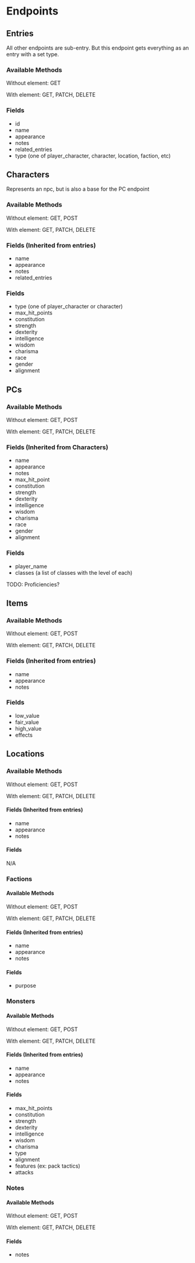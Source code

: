 # Endpoints

## Entries

All other endpoints are sub-entry. But this endpoint gets everything as an entry with a set type.

### Available Methods

Without element: GET

With element: GET, PATCH, DELETE

### Fields

* id
* name
* appearance
* notes
* related_entries
* type (one of player_character, character, location, faction, etc)

## Characters
Represents an npc, but is also a base for the PC endpoint

### Available Methods

Without element: GET, POST

With element: GET, PATCH, DELETE

### Fields (Inherited from entries)
* name
* appearance
* notes
* related_entries

### Fields
* type (one of player_character or character)
* max_hit_points
* constitution
* strength
* dexterity
* intelligence
* wisdom
* charisma
* race
* gender
* alignment

## PCs

### Available Methods

Without element: GET, POST

With element: GET, PATCH, DELETE

### Fields (Inherited from Characters)
* name
* appearance
* notes
* max_hit_point
* constitution
* strength
* dexterity
* intelligence
* wisdom
* charisma
* race
* gender
* alignment

### Fields
* player_name
* classes (a list of classes with the level of each)

TODO: Proficiencies?

## Items

### Available Methods

Without element: GET, POST

With element: GET, PATCH, DELETE

### Fields (Inherited from entries)
* name
* appearance
* notes

### Fields
* low_value
* fair_value
* high_value
* effects

## Locations

### Available Methods

Without element: GET, POST

With element: GET, PATCH, DELETE

#### Fields (Inherited from entries)
* name
* appearance
* notes

#### Fields
N/A

### Factions

#### Available Methods

Without element: GET, POST

With element: GET, PATCH, DELETE

#### Fields (Inherited from entries)
* name
* appearance
* notes

#### Fields
* purpose

### Monsters

#### Available Methods

Without element: GET, POST

With element: GET, PATCH, DELETE

#### Fields (Inherited from entries)
* name
* appearance
* notes

#### Fields
* max_hit_points
* constitution
* strength
* dexterity
* intelligence
* wisdom
* charisma
* type
* alignment
* features (ex: pack tactics)
* attacks

### Notes

#### Available Methods

Without element: GET, POST

With element: GET, PATCH, DELETE

#### Fields
* notes
